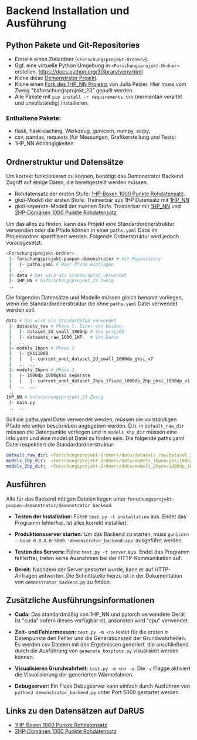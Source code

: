 # Backend Installation und Ausführung

## Python Pakete und Git-Repositories

- Erstelle einen Zielordner (`<Forschungsprojekt-Ordner>`).
- Ggf. eine virtuelle Python Umgebung in `<Forschungsprojekt-Ordner>` erstellen.
  https://docs.python.org/3/library/venv.html
- Klone diese [Demonstrator Projekt](https://github.com/FabioTucciarone/forschungsprojekt-pumpen-demonstrator).
- Klone einen [Fork des 1HP_NN Projekts](https://github.com/FabioTucciarone/1HP_NN/tree/baforschungsprojekt_23) von Julia Pelzer.
Hier muss vom Zweig "baforschungsprojekt_23" gepullt werden.
- Alle Pakete mit `pip install -r requirements.txt` (momentan veraltet und unvollständig) installieren.

### Enthaltene Pakete:

- flask, flask-caching, Werkzeug, gunicorn, numpy, scipy, 
- csv, pandas, requests (für Messungen, Grafikerstellung und Tests)
- 1HP_NN Abhängigkeiten


## Ordnerstruktur und Datensätze

Um korrekt funktionieren zu können, benötigt das Demonstrator Backend Zugriff auf einige Daten, die bereitgestellt werden müssen.

- Rohdatensatz der ersten Stufe: [1HP-Boxen 1000 Punkte Rohdatensatz](https://doi.org/10.18419/darus-3650).
- gksi-Modell der ersten Stufe. Trainierbar aus 1HP Datensatz mit [1HP_NN](https://github.com/JuliaPelzer/1HP_NN)
- gksi-seperate-Modell der zweiten Stufe. Trainierbar mit [1HP_NN](https://github.com/JuliaPelzer/1HP_NN) und [2HP-Domänen 1000 Punkte Rohdatensatz](https://doi.org/10.18419/darus-3652)

Um das alles zu finden, kann das Projekt eine Standardordnerstruktur verwenden oder die Pfade können in einer `paths.yaml` Datei im Projektordner spezifiziert werden. 
Folgende Ordnerstruktur wird jedoch vorausgesetzt:

```bash
<Forschungsprojekt-Ordner>
 |- forschungsprojekt-pumpen-demonstrator # Git-Repositiory
 |   |- paths.yaml # Hier Pfade eintragen
 |   ..
 |- data # Das wird als Standardpfad verwendet
 |- 1HP_NN # baforschungsprojekt_23 Zweig
 ..
```

Die folgenden Datensätze und Modelle müssen gleich benannt vorliegen, wenn die Standardordnerstruktur die ohne `paths.yaml` Datei verwendet werden soll.
```bash
data # Das wird als Standardpfad verwendet
 |- datasets_raw # Phase 1. Einer von beiden:
 |   |- dataset_2d_small_1000dp # Von pcsgs08
 |   |- datasets_raw_1000_1HP   # Von Darus
 |   ..
 |- models_1hpnn # Phase 1
 |   |- gksi1000
 |   |   |- current_unet_dataset_2d_small_1000dp_gksi_v7
 |   ..  ..
 |- models_2hpnn # Phase 2
 |   |- 1000dp_1000gksi_separate
 |   |   |- current_unet_dataset_2hps_1fixed_1000dp_2hp_gksi_1000dp_v1
 |   ..  ..
 ..
1HP_NN # baforschungsprojekt_23 Zweig
 |- main.py 
 ..  ..
```

Soll die paths.yaml Datei verwendet werden, müssen die vollständigen Pfade wie unten beschrieben angegeben werden.
D.h. in `default_raw_dir` müssen die Datenpunkte vorliegen und in `models_Xhp_dir` müssen eine info.yaml und eine model.pt Datei zu finden sein.
Die folgende paths.yaml Datei respektiert die Standardordnerstruktur:

```yaml
default_raw_dir: <Forschungsprojekt-Ordner>/data/datasets_raw/dataset_2d_small_1000dp # Phase 1
models_1hp_dir:  <Forschungsprojekt-Ordner>/data/models_1hpnn/gksi1000/current_unet_dataset_2d_small_1000dp_gksi_v7 # Phase 1 und 2
models_2hp_dir:  <Forschungsprojekt-Ordner>/data/models_2hpnn/1000dp_1000gksi_separate/current_unet_dataset_2hps_1fixed_1000dp_2hp_gksi_1000dp_v1 # Phase 2
```

## Ausführen
Alle für das Backend nötigen Dateien liegen unter `forschungsprojekt-pumpen-demonstrator/demonstrator_backend`.

- **Testen der Installation:** Führe `test.py -t installation` aus. Endet das Programm fehlerfrei, ist alles korrekt installiert.

- **Produktionsserver starten:** Um das Backend zu starten, muss `gunicorn --bind 0.0.0.0:5000 'demonstrator_backend:app'`ausgeführt werden. 

- **Testen des Servers:** Führe `test.py -t server` aus. Endet das Programm fehlerfrei, treten keine Ausnahmen bei der HTTP-Kommunikation auf.

- **Bereit:** Nachdem der Server gestartet wurde, kann er auf HTTP-Anfragen antworten.
Die Schnittstelle hierzu ist in der Dokumentation von `demonstrator_backend.py` zu finden.


## Zusätzliche Ausführungsinformationen

- **Cuda:** Das standardmäßig von 1HP_NN und pytorch verwendete Gerät ist "cuda" sofern dieses verfügbar ist, ansonsten wird "cpu" verwendet.

- **Zeit- und Fehlermessen:** `test.py -m <n>` testet für die ersten $n$ Datenpunkte den Fehler und die Generationszeit der Grundwahrheiten.
Es werden csv Dateien mit den Ergebnissen generiert, die anschließend durch die Ausführung von `generate_boxplots.py` visualisiert werden können.

- **Visualisieren Grundwahrheit:** `test.py -m <n> -v`. Die `-v` Flagge aktiviert die Visualisierung der generierten Wärmefahnen.

- **Debugserver:** Ein Flask Debugserver kann einfach durch Ausführen von `python3 demonstrator_backend.py` unter Port 5000 gestartet werden.

## Links zu den Datensätzen auf DaRUS
- [1HP-Boxen 1000 Punkte Rohdatensatz](https://doi.org/10.18419/darus-3650)
- [2HP-Domänen 1000 Punkte Rohdatensatz](https://doi.org/10.18419/darus-3652)
